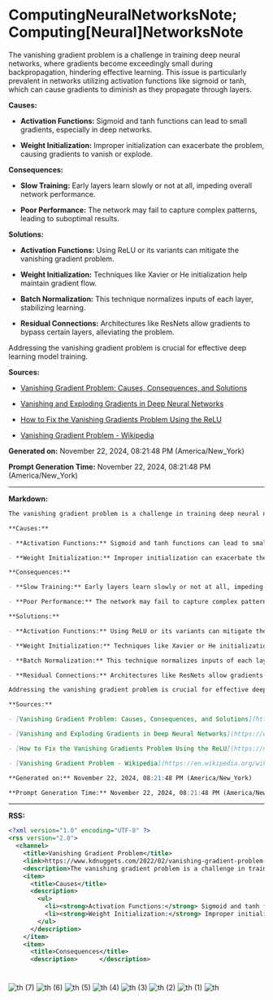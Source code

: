 # ComputingNeuralNetworksNote;  Computing[Neural]NetworksNote

The vanishing gradient problem is a challenge in training deep neural networks, where gradients become exceedingly small during backpropagation, hindering effective learning. This issue is particularly prevalent in networks utilizing activation functions like sigmoid or tanh, which can cause gradients to diminish as they propagate through layers. 

**Causes:**

- **Activation Functions:** Sigmoid and tanh functions can lead to small gradients, especially in deep networks. 

- **Weight Initialization:** Improper initialization can exacerbate the problem, causing gradients to vanish or explode. 

**Consequences:**

- **Slow Training:** Early layers learn slowly or not at all, impeding overall network performance. 

- **Poor Performance:** The network may fail to capture complex patterns, leading to suboptimal results. 

**Solutions:**

- **Activation Functions:** Using ReLU or its variants can mitigate the vanishing gradient problem. 

- **Weight Initialization:** Techniques like Xavier or He initialization help maintain gradient flow. 

- **Batch Normalization:** This technique normalizes inputs of each layer, stabilizing learning. 

- **Residual Connections:** Architectures like ResNets allow gradients to bypass certain layers, alleviating the problem. 

Addressing the vanishing gradient problem is crucial for effective deep learning model training.

**Sources:**

- [Vanishing Gradient Problem: Causes, Consequences, and Solutions](https://www.kdnuggets.com/2022/02/vanishing-gradient-problem.html)

- [Vanishing and Exploding Gradients in Deep Neural Networks](https://www.analyticsvidhya.com/blog/2021/06/the-challenge-of-vanishing-exploding-gradients-in-deep-neural-networks/)

- [How to Fix the Vanishing Gradients Problem Using the ReLU](https://machinelearningmastery.com/how-to-fix-vanishing-gradients-using-the-rectified-linear-activation-function/)

- [Vanishing Gradient Problem - Wikipedia](https://en.wikipedia.org/wiki/Vanishing_gradient_problem)

**Generated on:** November 22, 2024, 08:21:48 PM (America/New_York)

**Prompt Generation Time:** November 22, 2024, 08:21:48 PM (America/New_York)

---

**Markdown:**

```markdown
The vanishing gradient problem is a challenge in training deep neural networks, where gradients become exceedingly small during backpropagation, hindering effective learning. This issue is particularly prevalent in networks utilizing activation functions like sigmoid or tanh, which can cause gradients to diminish as they propagate through layers. 

**Causes:**

- **Activation Functions:** Sigmoid and tanh functions can lead to small gradients, especially in deep networks. 

- **Weight Initialization:** Improper initialization can exacerbate the problem, causing gradients to vanish or explode. 

**Consequences:**

- **Slow Training:** Early layers learn slowly or not at all, impeding overall network performance. 

- **Poor Performance:** The network may fail to capture complex patterns, leading to suboptimal results. 

**Solutions:**

- **Activation Functions:** Using ReLU or its variants can mitigate the vanishing gradient problem. 

- **Weight Initialization:** Techniques like Xavier or He initialization help maintain gradient flow. 

- **Batch Normalization:** This technique normalizes inputs of each layer, stabilizing learning. 

- **Residual Connections:** Architectures like ResNets allow gradients to bypass certain layers, alleviating the problem. 

Addressing the vanishing gradient problem is crucial for effective deep learning model training.

**Sources:**

- [Vanishing Gradient Problem: Causes, Consequences, and Solutions](https://www.kdnuggets.com/2022/02/vanishing-gradient-problem.html)

- [Vanishing and Exploding Gradients in Deep Neural Networks](https://www.analyticsvidhya.com/blog/2021/06/the-challenge-of-vanishing-exploding-gradients-in-deep-neural-networks/)

- [How to Fix the Vanishing Gradients Problem Using the ReLU](https://machinelearningmastery.com/how-to-fix-vanishing-gradients-using-the-rectified-linear-activation-function/)

- [Vanishing Gradient Problem - Wikipedia](https://en.wikipedia.org/wiki/Vanishing_gradient_problem)

**Generated on:** November 22, 2024, 08:21:48 PM (America/New_York)

**Prompt Generation Time:** November 22, 2024, 08:21:48 PM (America/New_York)
```

---

**RSS:**

```xml
<?xml version="1.0" encoding="UTF-8" ?>
<rss version="2.0">
  <channel>
    <title>Vanishing Gradient Problem</title>
    <link>https://www.kdnuggets.com/2022/02/vanishing-gradient-problem.html</link>
    <description>The vanishing gradient problem is a challenge in training deep neural networks, where gradients become exceedingly small during backpropagation, hindering effective learning.</description>
    <item>
      <title>Causes</title>
      <description>
        <ul>
          <li><strong>Activation Functions:</strong> Sigmoid and tanh functions can lead to small gradients, especially in deep networks.</li>
          <li><strong>Weight Initialization:</strong> Improper initialization can exacerbate the problem, causing gradients to vanish or explode.</li>
        </ul>
      </description>
    </item>
    <item>
      <title>Consequences</title>
      <description>      </description>
```
#
![th (7)](https://github.com/user-attachments/assets/6e023a5b-6bfb-4ca5-ab0e-a07f747f7f14)
![th (6)](https://github.com/user-attachments/assets/d32ab902-2524-400c-a629-2fe6c47216fe)
![th (5)](https://github.com/user-attachments/assets/ba0c79d3-3bf3-4cd5-82f1-2acb5ec10a27)
![th (4)](https://github.com/user-attachments/assets/8c0c17e3-f67f-4d57-b9ef-0b03a81e9cb9)
![th (3)](https://github.com/user-attachments/assets/8395e254-3851-49cf-9b7a-ff2d6b1ae433)
![th (2)](https://github.com/user-attachments/assets/dc133287-ce08-4c36-ac7e-3ec81faa5e24)
![th (1)](https://github.com/user-attachments/assets/59993af5-43f3-4de1-9450-869dd7a39051)
![th](https://github.com/user-attachments/assets/39f8daba-6e1c-4bff-893e-5157aa178d3f)

